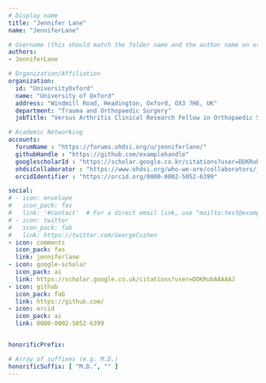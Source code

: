 ```yaml
---
# Display name
title: "Jennifer Lane"
name: "JenniferLane"

# Username (this should match the folder name and the author name on other pages)
authors:
- JenniferLane

# Organization/Affiliation
organization:
  id: "UniversityOxford"
  name: "University of Oxford"
  address: "Windmill Road, Headington, Oxford, OX3 7HE, UK"
  department: "Trauma and Orthopaedic Surgery"
  jobTitle: "Versus Arthritis Clinical Research Fellow in Orthopaedic Surgery"

# Academic Networking
accounts:
  forumName : "https://forums.ohdsi.org/u/jenniferlane/"
  githubHandle : "https://github.com/examplehandle"
  googlescholarId : "https://scholar.google.co.kr/citations?user=DDKRubAAAAAJ"
  ohdsiCollaborator : "https://www.ohdsi.org/who-we-are/collaborators/jennifer-lane/"
  orcidIdentifier : "https://orcid.org/0000-0002-5052-6399"

social:
# - icon: envelope
#   icon_pack: fas
#   link: '#contact'  # For a direct email link, use "mailto:test@example.
# - icon: twitter
#   icon_pack: fab
#   link: https://twitter.com/GeorgeCushen
- icon: comments
  icon_pack: fas
  link: jenniferlane
- icon: google-scholar
  icon_pack: ai
  link: https://scholar.google.co.uk/citations?user=DDKRubAAAAAJ
- icon: github
  icon_pack: fab
  link: https://github.com/
- icon: orcid
  icon_pack: ai
  link: 0000-0002-5052-6399


honorificPrefix:

# Array of suffixes (e.g. M.D.)
honorificSuffix: [ "M.D.", "" ]
---
```






